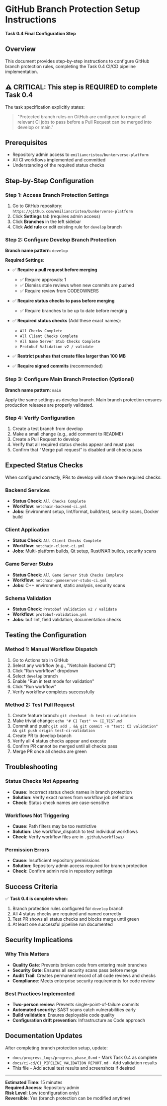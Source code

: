# GitHub Branch Protection Setup Instructions
**Task 0.4 Final Configuration Step**

## Overview
This document provides step-by-step instructions to configure GitHub branch protection rules, completing the Task 0.4 CI/CD pipeline implementation.

## ⚠️ **CRITICAL**: This step is REQUIRED to complete Task 0.4

The task specification explicitly states:
> "Protected branch rules on GitHub are configured to require all relevant CI jobs to pass before a Pull Request can be merged into develop or main."

## Prerequisites
- Repository admin access to `emiliancristea/bunkerverse-platform`
- All CI workflows implemented and committed
- Understanding of the required status checks

## Step-by-Step Configuration

### Step 1: Access Branch Protection Settings
1. Go to GitHub repository: `https://github.com/emiliancristea/bunkerverse-platform`
2. Click **Settings** tab (requires admin access)
3. Click **Branches** in the left sidebar
4. Click **Add rule** or edit existing rule for `develop` branch

### Step 2: Configure Develop Branch Protection
**Branch name pattern**: `develop`

**Required Settings**:
- ✅ **Require a pull request before merging**
  - ✅ Require approvals: 1
  - ✅ Dismiss stale reviews when new commits are pushed
  - ✅ Require review from CODEOWNERS
  
- ✅ **Require status checks to pass before merging**
  - ✅ Require branches to be up to date before merging
  
- ✅ **Required status checks** (Add these exact names):
  - `All Checks Complete`
  - `All Client Checks Complete` 
  - `All Game Server Stub Checks Complete`
  - `Protobuf Validation v2 / validate`
  
- ✅ **Restrict pushes that create files larger than 100 MB**
- ✅ **Require signed commits** (recommended)

### Step 3: Configure Main Branch Protection (Optional)
**Branch name pattern**: `main`

Apply the same settings as develop branch. Main branch protection ensures production releases are properly validated.

### Step 4: Verify Configuration
1. Create a test branch from develop
2. Make a small change (e.g., add comment to README)
3. Create a Pull Request to develop
4. Verify that all required status checks appear and must pass
5. Confirm that "Merge pull request" is disabled until checks pass

## Expected Status Checks

When configured correctly, PRs to develop will show these required checks:

### Backend Services
- **Status Check**: `All Checks Complete`
- **Workflow**: `netchain-backend-ci.yml`
- **Jobs**: Environment setup, lint/format, build/test, security scans, Docker build

### Client Application  
- **Status Check**: `All Client Checks Complete`
- **Workflow**: `netchain-client-ci.yml`
- **Jobs**: Multi-platform builds, Qt setup, Rust/NAR builds, security scans

### Game Server Stubs
- **Status Check**: `All Game Server Stub Checks Complete` 
- **Workflow**: `netchain-gameserver-stubs-ci.yml`
- **Jobs**: C++ environment, static analysis, security scans

### Schema Validation
- **Status Check**: `Protobuf Validation v2 / validate`
- **Workflow**: `protobuf-validation.yml`  
- **Jobs**: buf lint, field validation, documentation checks

## Testing the Configuration

### Method 1: Manual Workflow Dispatch
1. Go to Actions tab in GitHub
2. Select any workflow (e.g., "Netchain Backend CI")
3. Click "Run workflow" dropdown
4. Select `develop` branch
5. Enable "Run in test mode for validation" 
6. Click "Run workflow"
7. Verify workflow completes successfully

### Method 2: Test Pull Request
1. Create feature branch: `git checkout -b test-ci-validation`
2. Make trivial change: `echo "# CI Test" >> CI_TEST.md`
3. Commit and push: `git add . && git commit -m "test: CI validation" && git push origin test-ci-validation`
4. Create PR to develop branch
5. Verify all 4 status checks appear and execute
6. Confirm PR cannot be merged until all checks pass
7. Merge PR once all checks are green

## Troubleshooting

### Status Checks Not Appearing
- **Cause**: Incorrect status check names in branch protection
- **Solution**: Verify exact names from workflow job definitions
- **Check**: Status check names are case-sensitive

### Workflows Not Triggering
- **Cause**: Path filters may be too restrictive
- **Solution**: Use workflow_dispatch to test individual workflows
- **Check**: Verify workflow files are in `.github/workflows/`

### Permission Errors
- **Cause**: Insufficient repository permissions
- **Solution**: Repository admin access required for branch protection
- **Check**: Confirm admin role in repository settings

## Success Criteria

✅ **Task 0.4 is complete when**:
1. Branch protection rules configured for `develop` branch
2. All 4 status checks are required and named correctly
3. Test PR shows all status checks and blocks merge until green
4. At least one successful pipeline run documented

## Security Implications

### Why This Matters
- **Quality Gate**: Prevents broken code from entering main branches
- **Security Gate**: Ensures all security scans pass before merge
- **Audit Trail**: Creates permanent record of all code reviews and checks
- **Compliance**: Meets enterprise security requirements for code review

### Best Practices Implemented
- **Two-person review**: Prevents single-point-of-failure commits
- **Automated security**: SAST scans catch vulnerabilities early
- **Build validation**: Ensures deployable code quality
- **Configuration drift prevention**: Infrastructure as Code approach

## Documentation Updates

After completing branch protection setup, update:
- `docs/progress_logs/progress_phase_0.md` - Mark Task 0.4 as complete
- `docs/ci-cd/CI_PIPELINE_VALIDATION_REPORT.md` - Add validation results
- This file - Add actual test results and screenshots if desired

---

**Estimated Time**: 15 minutes  
**Required Access**: Repository admin  
**Risk Level**: Low (configuration only)  
**Reversible**: Yes (branch protection can be modified anytime)